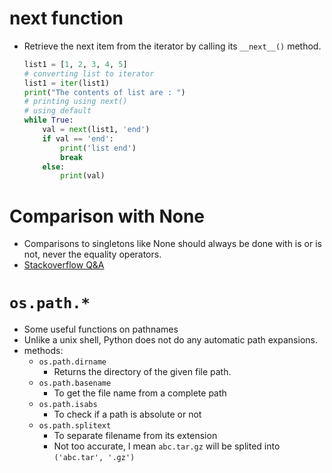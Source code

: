 # next function

- Retrieve the next item from the iterator by calling its `__next__()` method.
  ```py
  list1 = [1, 2, 3, 4, 5]
  # converting list to iterator
  list1 = iter(list1)
  print("The contents of list are : ")
  # printing using next()
  # using default
  while True:
      val = next(list1, 'end')
      if val == 'end':
          print('list end')
          break
      else:
          print(val)
  ```

# Comparison with None

- Comparisons to singletons like None should always be done with is or is not, never the equality operators.
- [Stackoverflow Q&A](https://stackoverflow.com/questions/3965104)

# `os.path.*`

- Some useful functions on pathnames
- Unlike a unix shell, Python does not do any automatic path expansions.
- methods:
  - `os.path.dirname`
    - Returns the directory of the given file path.
  - `os.path.basename`
    - To get the file name from a complete path
  - `os.path.isabs`
    - To check if a path is absolute or not
  - `os.path.splitext`
    - To separate filename from its extension
    - Not too accurate, I mean `abc.tar.gz` will be splited into `('abc.tar', '.gz')`
